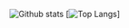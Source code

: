 ![Github stats](https://github-readme-stats.vercel.app/api?username=ashar00&show_icons=true&theme=prussian)
[![Top Langs](https://github-readme-stats.vercel.app/api/top-langs/?username=ashar00&show_icons=true&theme=prussian)]
